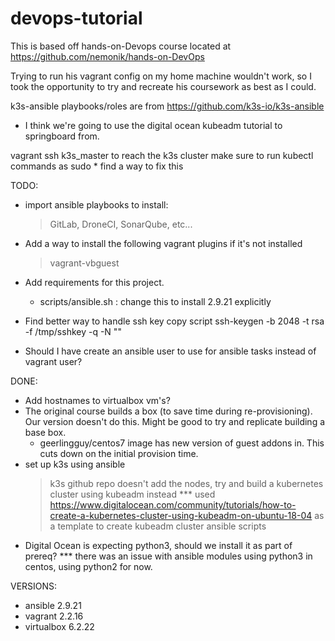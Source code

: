 # devops-tutorial

This is based off hands-on-Devops course located at
https://github.com/nemonik/hands-on-DevOps

Trying to run his vagrant config on my home machine wouldn't work,
so I took the opportunity to try and recreate his coursework as best
as I could.

k3s-ansible playbooks/roles are from https://github.com/k3s-io/k3s-ansible
* I think we're going to use the digital ocean kubeadm tutorial to springboard from.

vagrant ssh k3s_master to reach the k3s cluster
make sure to run kubectl commands as sudo
    * find a way to fix this

TODO:
- import ansible playbooks to install:
    > GitLab, DroneCI, SonarQube, etc...
- Add a way to install the following vagrant plugins if it's not installed
    > vagrant-vbguest
- Add requirements for this project.
    - scripts/ansible.sh : change this to install 2.9.21 explicitly
- Find better way to handle ssh key copy script
    ssh-keygen -b 2048 -t rsa -f /tmp/sshkey -q -N ""

- Should I have create an ansible user to use for ansible tasks instead of vagrant user?

DONE: 
- Add hostnames to virtualbox vm's?
- The original course builds a box (to save time during re-provisioning).
  Our version doesn't do this. Might be good to try and replicate building a
  base box.
    - geerlingguy/centos7 image has new version of guest addons in.
      This cuts down on the initial provision time.
- set up k3s using ansible
    > k3s github repo doesn't add the nodes,
      try and build a kubernetes cluster using kubeadm instead
    *** used https://www.digitalocean.com/community/tutorials/how-to-create-a-kubernetes-cluster-using-kubeadm-on-ubuntu-18-04
    as a template to create kubeadm cluster ansible scripts
- Digital Ocean is expecting python3, should we install it as part of prereq?
    *** there was an issue with ansible modules using python3 in centos, using python2 for now.

VERSIONS:
- ansible 2.9.21
- vagrant 2.2.16
- virtualbox 6.2.22
